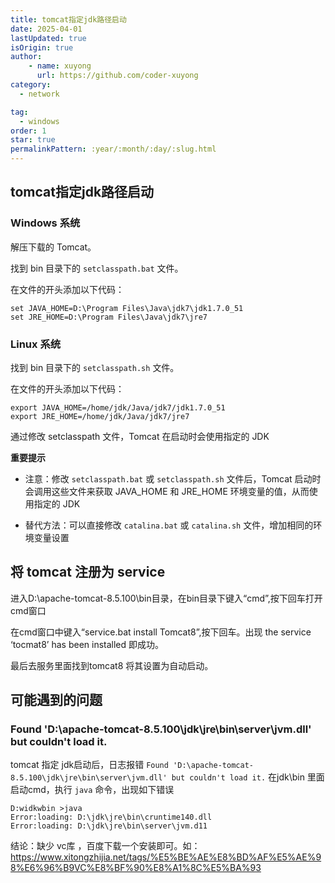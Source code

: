 ```yaml
---
title: tomcat指定jdk路径启动
date: 2025-04-01
lastUpdated: true
isOrigin: true
author: 
    - name: xuyong
      url: https://github.com/coder-xuyong
category:
  - network

tag:
  - windows
order: 1
star: true
permalinkPattern: :year/:month/:day/:slug.html
---
```


## tomcat指定jdk路径启动

### Windows 系统

解压下载的 Tomcat。

找到 bin 目录下的 `setclasspath.bat` 文件。

在文件的开头添加以下代码：
```shell
set JAVA_HOME=D:\Program Files\Java\jdk7\jdk1.7.0_51
set JRE_HOME=D:\Program Files\Java\jdk7\jre7
```
### Linux 系统

找到 bin 目录下的 `setclasspath.sh` 文件。

在文件的开头添加以下代码：
```shell
export JAVA_HOME=/home/jdk/Java/jdk7/jdk1.7.0_51
export JRE_HOME=/home/jdk/Java/jdk7/jre7
```
通过修改 setclasspath 文件，Tomcat 在启动时会使用指定的 JDK


**重要提示**

- 注意：修改 `setclasspath.bat` 或 `setclasspath.sh` 文件后，Tomcat 启动时会调用这些文件来获取 JAVA_HOME 和 JRE_HOME 环境变量的值，从而使用指定的 JDK

- 替代方法：可以直接修改 `catalina.bat` 或 `catalina.sh` 文件，增加相同的环境变量设置

## 将 tomcat 注册为 service 
进入D:\apache-tomcat-8.5.100\bin目录，在bin目录下键入“cmd”,按下回车打开cmd窗口

在cmd窗口中键入“service.bat install Tomcat8”,按下回车。出现 the service ‘tocmat8’ has been installed 即成功。

最后去服务里面找到tomcat8 将其设置为自动启动。

## 可能遇到的问题

### Found 'D:\apache-tomcat-8.5.100\jdk\jre\bin\server\jvm.dll' but couldn't load it.
tomcat 指定 jdk启动后，日志报错 `Found 'D:\apache-tomcat-8.5.100\jdk\jre\bin\server\jvm.dll' but couldn't load it.`
在jdk\bin 里面启动cmd，执行 `java` 命令，出现如下错误
```shell
D:widkwbin >java
Error:loading: D:\jdk\jre\bin\cruntime140.dll
Error:loading: D:\jdk\jre\bin\server\jvm.d11
```

结论：缺少 vc库 ，百度下载一个安装即可。如：https://www.xitongzhijia.net/tags/%E5%BE%AE%E8%BD%AF%E5%AE%98%E6%96%B9VC%E8%BF%90%E8%A1%8C%E5%BA%93
